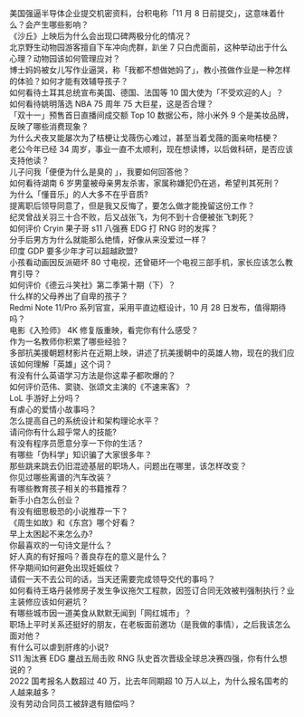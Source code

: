 美国强逼半导体企业提交机密资料，台积电称「11 月 8 日前提交」，这意味着什么？会产生哪些影响？  
《沙丘》上映后为什么会出现口碑两极分化的情况？  
北京野生动物园游客擅自下车冲向虎群，趴坐 7 只白虎面前，这种举动出于什么心理？动物园该如何管理应对？  
博士妈妈被女儿写作业逼哭，称「我都不想做她妈了」，教小孩做作业是一种怎样的体验？如何才能有效辅导孩子？  
如何看待土耳其总统宣布美国、德国、法国等 10 国大使为「不受欢迎的人」？  
如何看待姚明落选 NBA 75 周年 75 大巨星，这是否合理？  
「双十一」预售首日直播间成交额 Top 10 数据公布，除小米外 9 个是美妆品牌，反映了哪些消费现象？  
为什么犬夜叉能屡次为了桔梗让戈薇伤心难过，甚至当着戈薇的面亲吻桔梗？  
老公今年已经 34 周岁，事业一直不太顺利，现在想读博，以后做科研，是否应该支持他读？  
儿子问我「便便为什么是臭的 」，我要如何回答他？  
如何看待湖南 6 岁男童被母亲男友杀害，家属称嫌犯仍在逃，希望判其死刑？  
为什么「懂音乐」的人大多不在乎音质?  
提离职后领导同意了，但是我又反悔了，要怎么做才能挽留这份工作？  
纪灵曾战关羽三十合不败，后又战张飞，为何不到十合便被张飞刺死？  
如何评价 Cryin 果子哥 s11 八强赛 EDG 打 RNG 时的发挥？  
分手后男方为什么就能那么绝情，好像从来没爱过一样？  
印度 GDP 要多少年才可以超越欧盟?  
小孩看动画因反派砸坏 80 寸电视，还曾砸坏一个电视三部手机，家长应该怎么教育引导？  
如何评价《德云斗笑社》第二季第十期（下）？  
什么样的父母养出了自卑的孩子？  
Redmi Note 11/Pro 系列官宣，采用平直边框设计，10 月 28 日发布，值得期待吗？  
电影《入殓师》 4K 修复版重映，看完你有什么感受？  
作为一名教师你积累了哪些经验？  
多部抗美援朝题材影片在近期上映，讲述了抗美援朝中的英雄人物，现在的我们应该如何理解「英雄」这个词？  
有没有什么英语学习方法是你这辈子都吹爆的？  
如何评价范伟、窦骁、张颂文主演的《不速来客》？  
LoL 手游好上分吗？  
有虐心的爱情小故事吗？  
怎么提高自己的系统设计和架构理论水平？  
请问你有什么超乎常人的技能?  
有没有程序员愿意分享一下你的生活？  
有哪些「伪科学」知识骗了大家很多年？  
那些跳来跳去仍旧混迹基层的职场人，问题出在哪里，该怎样改变？  
你见过哪些离谱的汽车改装？  
有哪些教育孩子相关的书籍推荐？  
新手小白怎么创业？  
有没有细思极恐的小说推荐一下？  
《周生如故》和《东宫》哪个好看？  
早上太困起不来怎么办?  
你最喜欢的一句诗文是什么？  
好人真的有好报吗？善良存在的意义是什么？  
怀孕期间如何避免出现妊娠纹？  
请假一天不去公司的话，当天还需要完成领导交代的事吗？  
如何看待王珞丹装修房子发生争议拖欠工程款，因签订合同无效被判强制执行？业主装修应该如何避坑？  
有哪些城市因一道美食从默默无闻到「网红城市」？  
职场上平时关系还挺好的朋友，在老板面前邀功（是我做的事情），之后我该怎么面对他？  
有什么可以虐到肝疼的小说?  
S11 淘汰赛 EDG 鏖战五局击败 RNG 队史首次晋级全球总决赛四强，你有什么想说的？  
2022 国考报名人数超过 40 万，比去年同期超 10 万人以上，为什么报名国考的人越来越多？  
没有劳动合同员工被辞退有赔偿吗？  
